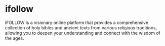 # ifollow

iFOLLOW is a visionary online platform that provides a comprehensive collection of holy bibles and ancient texts from various religious traditions, allowing you to deepen your understanding and connect with the wisdom of the ages.

